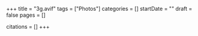 +++
title = "3g.avif"
tags = ["Photos"]
categories = []
startDate = ""
draft = false
pages = []

citations = []
+++
